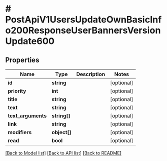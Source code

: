 # # PostApiV1UsersUpdateOwnBasicInfo200ResponseUserBannersVersionUpdate600

## Properties

Name | Type | Description | Notes
------------ | ------------- | ------------- | -------------
**id** | **string** |  | [optional]
**priority** | **int** |  | [optional]
**title** | **string** |  | [optional]
**text** | **string** |  | [optional]
**text_arguments** | **string[]** |  | [optional]
**link** | **string** |  | [optional]
**modifiers** | **object[]** |  | [optional]
**read** | **bool** |  | [optional]

[[Back to Model list]](../../README.md#models) [[Back to API list]](../../README.md#endpoints) [[Back to README]](../../README.md)
